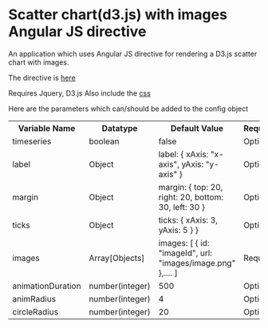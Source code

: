 # Scatter chart(d3.js) with images Angular JS directive
An application which uses Angular JS directive for rendering a D3.js scatter chart with images.

The directive is [here](https://github.com/Abhishek-Govula/repo1/tree/master/public/shared/scatter-chart)

Requires Jquery, D3.js
Also include the [css](https://github.com/Abhishek-Govula/repo1/tree/master/public/css/my-scatter-chart.css)

Here are the parameters which can/should be added to the config object

<table>
    <tr>
        <th>Variable Name</th>
        <th>Datatype</th>
        <th>Default Value</th>
        <th>Required</th>
    </tr>
    <tr>
        <td>timeseries</td>
        <td>boolean</td>
        <td>false</td>
        <td>Optional</td>
    </tr>
    <tr>
        <td>label</td>
        <td>Object</td>
        <td>label: {
			xAxis: "x-axis",
			yAxis: "y-axis"
		}</td>
        <td>Optional</td>
    </tr>
    <tr>
        <td>margin</td>
        <td>Object</td>
        <td>margin: {
			top: 20, 
            right: 20, 
            bottom: 30, 
            left: 30
		}</td>
        <td>Optional</td>
    </tr>
    <tr>
        <td>ticks</td>
        <td>Object</td>
        <td>ticks: {
            xAxis: 3,
            yAxis: 5
        }
		}</td>
        <td>Optional</td>
    </tr>
    <tr>
        <td>images</td>
        <td>Array[Objects]</td>
        <td>images: [
            {
                id: "imageId",
                url: "images/image.png"
            },....
		]</td>
        <td>Required</td>
    </tr>
    <tr>
        <td>animationDuration</td>
        <td>number(integer)</td>
        <td>500</td>
        <td>Optional</td>
    </tr>
    <tr>
        <td>animRadius</td>
        <td>number(integer)</td>
        <td>4</td>
        <td>Optional</td>
    </tr>
    <tr>
        <td>circleRadius</td>
        <td>number(integer)</td>
        <td>20</td>
        <td>Optional</td>
    </tr>
</table>